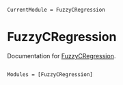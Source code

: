 ```@meta
CurrentModule = FuzzyCRegression
```

# FuzzyCRegression

Documentation for [FuzzyCRegression](https://github.com/aidantr/FuzzyCRegression.jl).

```@index
```

```@autodocs
Modules = [FuzzyCRegression]
```
